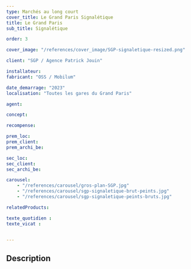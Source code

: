 ```yaml
---
type: Marchés au long court
cover_title: Le Grand Paris Signalétique
title: Le Grand Paris
sub_title: Signalétique

order: 3

cover_image: "/references/cover_image/SGP-signaletique-resized.png"

client: "SGP / Agence Patrick Jouin"

installateur:
fabricant: "OSS / Mobilum"

date_demarrage: "2023"
localisation: "Toutes les gares du Grand Paris"

agent:

concept:

recompense:

prem_loc:
prem_client:
prem_archi_be:

sec_loc:
sec_client:
sec_archi_be:

carousel:
    - "/references/carousel/gros-plan-SGP.jpg"
    - "/references/carousel/sgp-signaletique-brut-peints.jpg"
    - "/references/carousel/sgp-signaletique-peints-bruts.jpg"

relatedProducts:

texte_quotidien :
texte_vicat :


---
```


## Description
